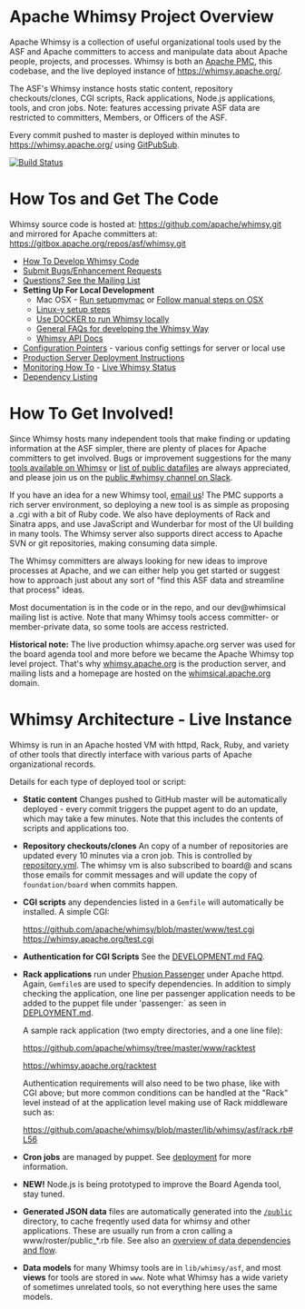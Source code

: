 Apache Whimsy Project Overview
==================

Apache Whimsy is a collection of useful organizational tools used by 
the ASF and Apache committers to access and manipulate data about 
Apache people, projects, and processes.  Whimsy is both an [Apache PMC](https://whimsical.apache.org/), 
this codebase, and the live deployed instance of https://whimsy.apache.org/.

The ASF's Whimsy instance hosts static content, repository checkouts/clones, CGI scripts, Rack
applications, Node.js applications, tools, and cron jobs.  Note: features accessing private 
ASF data are restricted to committers, Members, or Officers of the ASF. 

Every commit pushed to master is deployed within minutes to https://whimsy.apache.org/ using 
[GitPubSub](https://www.apache.org/dev/gitpubsub.html).

[![Build Status](https://travis-ci.org/apache/whimsy.svg)](https://travis-ci.org/apache/whimsy)

How Tos and Get The Code
===============

Whimsy source code is hosted at:
    https://github.com/apache/whimsy.git
and mirrored for Apache committers at:
    https://gitbox.apache.org/repos/asf/whimsy.git

 * [How To Develop Whimsy Code](./DEVELOPMENT.md)
 * [Submit Bugs/Enhancement Requests](https://issues.apache.org/jira/browse/WHIMSY)
 * [Questions? See the Mailing List](https://lists.apache.org/list.html?dev@whimsical.apache.org)
 * **Setting Up For Local Development**
   * Mac OSX - [Run setupmymac](./SETUPMYMAC.md) or [Follow manual steps on OSX](./MACOSX.md)
   * [Linux-y setup steps](./DEVELOPMENT.md)
   * [Use DOCKER to run Whimsy locally](./DOCKER.md)
   * [General FAQs for developing the Whimsy Way](./DEVELOPMENT.md#how-to--faq-question)
   * [Whimsy API Docs](https://whimsy.apache.org/docs/)
 * [Configuration Pointers](./CONFIGURE.md) - various config settings for server or local use
 * [Production Server Deployment Instructions](./DEPLOYMENT.md)
 * [Monitoring How To](./www/status/README.md) - [Live Whimsy Status](https://whimsy.apache.org/status/)
 * [Dependency Listing](./CONFIGURE.md#Dependencies)

How To Get Involved!
===============

Since Whimsy hosts many independent tools that make finding or updating information 
at the ASF simpler, there are plenty of places for Apache committers to 
get involved.  Bugs or improvement suggestions for the many 
[tools available on Whimsy](https://whimsy.apache.org/committers/tools) 
or [list of public datafiles](https://whimsy.apache.org/test/dataflow.cgi) are always appreciated,
and please join us on the [public #whimsy channel on Slack](https://the-asf.slack.com/).

If you have an idea for a new Whimsy tool, [email us](mailto:dev@whimsical.apache.org?subject=Tool-Idea)! 
The PMC supports a rich server environment, so deploying a new tool is as 
simple as proposing a .cgi with a bit of Ruby code.  We also have deployments 
of Rack and Sinatra apps, and use JavaScript and Wunderbar for most of the 
UI building in many tools. The Whimsy server also supports direct access 
to Apache SVN or git repositories, making consuming data simple.

The Whimsy committers are always looking for new ideas to improve processes 
at Apache, and we can either help you get started or suggest how to 
approach just about any sort of "find this ASF data and streamline that 
process" ideas.

Most documentation is in the code or in the repo, and our dev@whimsical
mailing list is active.  Note that many Whimsy tools access committer- or 
member-private data, so some tools are access restricted.

**Historical note:** The live production whimsy.apache.org server was used for 
the board agenda tool and more before we became the Apache Whimsy top level 
project.  That's why [whimsy.apache.org](https://whimsy.apache.org/) is 
the production server, and mailing lists and a homepage are hosted 
on the [whimsical.apache.org](https://whimsical.apache.org/) domain.

Whimsy Architecture - Live Instance
===================

Whimsy is run in an Apache hosted VM with httpd, Rack, Ruby, and variety of other tools 
that directly interface with various parts of Apache organizational records.

Details for each type of deployed tool or script:

 * **Static content**  Changes pushed to GitHub master will be
   automatically deployed - every commit triggers the puppet agent to 
   do an update, which may take a few minutes.  Note that this includes the
   contents of scripts and applications too.
  
 * **Repository checkouts/clones**  An copy of a number of repositories
   are updated every 10 minutes via a cron job.  This is controlled
   by [repository.yml](repository.yml).  The whimsy vm is also subscribed
   to board@ and scans those emails for commit messages and will update
   the copy of `foundation/board` when commits happen.
  
 * **CGI scripts** any dependencies listed in a `Gemfile` will
   automatically be installed.  A simple CGI:

    https://github.com/apache/whimsy/blob/master/www/test.cgi
    https://whimsy.apache.org/test.cgi

 * **Authentication for CGI Scripts** See the [DEVELOPMENT.md FAQ](./DEVELOPMENT.md#how-to-authenticateauthorize-your-scripts).

 * **Rack applications** run under
   [Phusion Passenger](https://www.phusionpassenger.com/) under Apache httpd.
   Again, `Gemfile`s are used to specify dependencies.  In addition to simply
   checking the application, one line per passenger application needs to be
   added to the puppet file under 'passenger:` as seen in [DEPLOYMENT.md](./DEPLOYMENT.md#puppetnode).

   A sample rack application (two empty directories, and a one line file):

    https://github.com/apache/whimsy/tree/master/www/racktest
    
    https://whimsy.apache.org/racktest

   Authentication requirements will also need to be two phase, like with CGI
   above; but more common conditions can be handled at the "Rack" level
   instead of at the application level making use of Rack middleware such as:

    https://github.com/apache/whimsy/blob/master/lib/whimsy/asf/rack.rb#L56
    
 * **Cron jobs** are managed by puppet.  See [deployment](./DEPLOYMENT.md) for more
   information.

 * **NEW!** Node.js is being prototyped to improve the Board Agenda tool, stay tuned. 
   
 * **Generated JSON data** files are automatically generated into 
   the [`/public`](https://whimsy.apache.org/public/) directory, to 
   cache freqently used data for whimsy and other applications.  These 
   are usually run from a cron calling a www/roster/public_*.rb file.
   See also an [overview of data dependencies and flow](https://whimsy.apache.org/test/dataflow.cgi). 
  
 * **Data models** for many Whimsy tools are in `lib/whimsy/asf`, and 
   most **views** for tools are stored in `www`.  Note what Whimsy has 
   a wide variety of sometimes unrelated tools, so not everything 
   here uses the same models.
